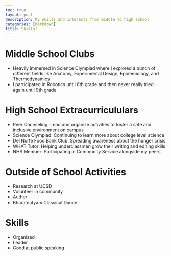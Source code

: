 ```yaml
---
toc: true
layout: post
description: My skills and interests from middle to high school
categories: [markdown]
title: Skills!
---
```

# Middle School Clubs
- Heavily immersed in Science Olympiad where I explored a bunch of different fields like Anatomy, Experimental Design, Epidemiology, and Thermodynamics
- I participated in Robotics until 6th grade and then never really tried again until 9th grade

# High School Extracurricululars
- Peer Counseling: Lead and organize activities to foster a safe and inclusive environment on campus
- Science Olympiad: Continuing to learn more about college level science
- Del Norte Food Bank Club: Spreading awareness about the hunger crisis
- WHAT Tutor: Helping underclassmen grow their writing and editing skills
- NHS Member: Participating in Community Service alongside my peers

# Outside of School Activities
- Research at UCSD
- Volunteer in community
- Author 
- Bharatnatyam Classical Dance

# Skills
- Organized
- Leader
- Good at public speaking

